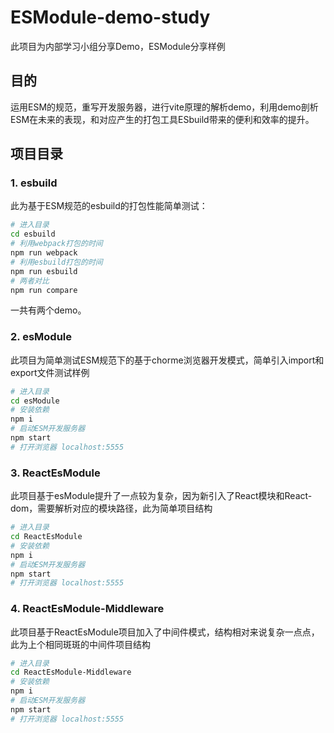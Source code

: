 # ESModule-demo-study

此项目为内部学习小组分享Demo，ESModule分享样例

## 目的

运用ESM的规范，重写开发服务器，进行vite原理的解析demo，利用demo剖析ESM在未来的表现，和对应产生的打包工具ESbuild带来的便利和效率的提升。

## 项目目录

### 1. esbuild

此为基于ESM规范的esbuild的打包性能简单测试：

```bash
# 进入目录
cd esbuild
# 利用webpack打包的时间
npm run webpack
# 利用esbuild打包的时间
npm run esbuild
# 两者对比
npm run compare
```

一共有两个demo。

### 2. esModule

此项目为简单测试ESM规范下的基于chorme浏览器开发模式，简单引入import和export文件测试样例

```bash
# 进入目录
cd esModule
# 安装依赖
npm i
# 启动ESM开发服务器
npm start
# 打开浏览器 localhost:5555
```

### 3. ReactEsModule

此项目基于esModule提升了一点较为复杂，因为新引入了React模块和React-dom，需要解析对应的模块路径，此为简单项目结构

```bash
# 进入目录
cd ReactEsModule
# 安装依赖
npm i
# 启动ESM开发服务器
npm start
# 打开浏览器 localhost:5555
```

### 4. ReactEsModule-Middleware

此项目基于ReactEsModule项目加入了中间件模式，结构相对来说复杂一点点，此为上个相同斑斑的中间件项目结构

```bash
# 进入目录
cd ReactEsModule-Middleware
# 安装依赖
npm i
# 启动ESM开发服务器
npm start
# 打开浏览器 localhost:5555
```